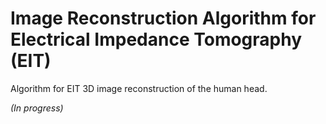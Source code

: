 # Image Reconstruction Algorithm for Electrical Impedance Tomography (EIT) 

Algorithm for EIT 3D image reconstruction of the human head. 

*(In progress)* 
